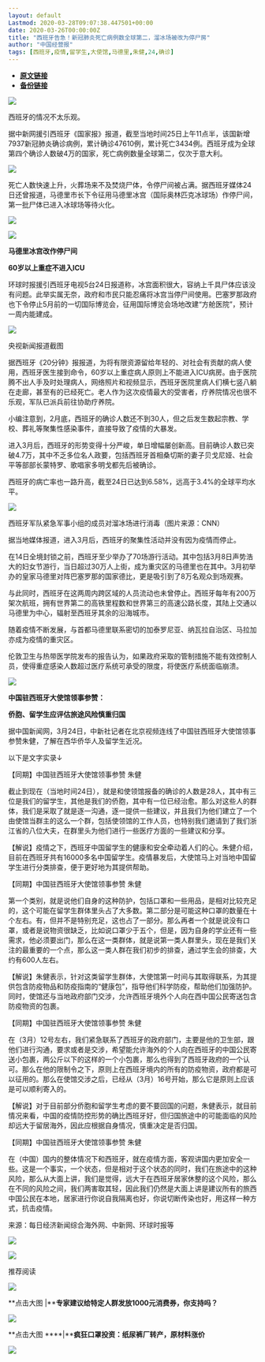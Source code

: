 ```yaml
---
layout: default
Lastmod: 2020-03-28T09:07:38.447501+00:00
date: 2020-03-26T00:00:00Z
title: "西班牙告急！新冠肺炎死亡病例数全球第二，溜冰场被改为停尸房"
author: "中国经营报"
tags: [西班牙,疫情,留学生,大使馆,马德里,朱健,24,确诊]
---
```


* [**原文链接**](https://mp.weixin.qq.com/s/lvVKj8NGPaRbVzcBtH_w3g)
* [**备份链接**](http://archive.is/Zq257)


  

![](/images/post/5fdb3f87f44cf8ae08d41ad1e0b84841.jpg)

西班牙的情况不太乐观。

据中新网援引西班牙《国家报》报道，截至当地时间25日上午11点半，该国新增7937新冠肺炎确诊病例，累计确诊47610例，累计死亡3434例。西班牙成为全球第四个确诊人数破4万的国家，死亡病例数量全球第二，仅次于意大利。

![](/images/post/63ce8af9dbc38fe7ce20177f1d4af061.jpg)

死亡人数快速上升，火葬场来不及焚烧尸体，令停尸间被占满。据西班牙媒体24日还曾报道，马德里市长下令征用马德里冰宫（国际奥林匹克冰球场）作停尸间，第一批尸体已进入冰球场等待火化。

![](/images/post/1afa251525ee350bc28f6036bd446ac5.jpg)

![](/images/post/bc3576ff279d80264ac4f6d7a60432f9.jpg)

**马德里冰宫改作停尸间**

**60岁以上重症不进入ICU**

环球时报援引西班牙电视5台24日报道称，冰宫面积很大，容纳上千具尸体应该没有问题。此举实属无奈，政府和市民只能忍痛将冰宫当停尸间使用。巴塞罗那政府也下令停止5月前的一切国际博览会，征用国际博览会场地改建“方舱医院”，预计一周内能建成。

![](/images/post/788d0c3673d2b77030f874d3cf30ab05.jpg)

央视新闻报道截图

据西班牙《20分钟》报报道，为将有限资源留给年轻的、对社会有贡献的病人使用，西班牙医生接到命令，60岁以上重症病人原则上不能进入ICU病房。由于医院腾不出人手及时处理病人，网络照片和视频显示，西班牙医院里病人们横七竖八躺在走廊，甚至有的已经死亡。老人作为这次疫情最大的受害者，疗养院情况也很不乐观，军队已派兵前往协助疗养院。

小编注意到，2月底，西班牙的确诊人数还不到30人，但之后发生数起宗教、学校、葬礼等聚集性感染事件，直接导致了疫情的大暴发。

进入3月后，西班牙的形势变得十分严峻，单日增幅屡创新高。目前确诊人数已突破4.7万，其中不乏多位名人政要，包括西班牙首相桑切斯的妻子贝戈尼娅、社会平等部部长蒙特罗、歌唱家多明戈都先后被确诊。

西班牙的病亡率也一路升高，截至24日已达到6.58%，远高于3.4%的全球平均水平。

![](/images/post/73f1c917e45fbd901856b3deae1cc1a2.jpg)

西班牙军队紧急军事小组的成员对溜冰场进行消毒（图片来源：CNN）

据当地媒体报道，进入3月后，西班牙的聚集性活动并没有因为疫情而停止。

在14日全境封锁之前，西班牙至少举办了70场游行活动。其中包括3月8日声势浩大的妇女节游行，当日超过30万人上街，成为重灾区的马德里也在其中。3月初举办的皇家马德里对阵巴塞罗那的国家德比，更是吸引到了8万名观众到场观赛。

与此同时，西班牙在这两周内跨区域的人员流动也未曾停止。西班牙每年有200万架次航班，拥有世界第二的高铁里程数和世界第三的高速公路长度，其陆上交通以马德里为中心，辐射至西班牙其余的沿海城市。

随着疫情不断发展，与首都马德里联系密切的加泰罗尼亚、纳瓦拉自治区、马拉加亦成为疫情的重灾区。

伦敦卫生与热带医学院发布的报告认为，如果政府采取的管制措施不能有效控制人员，使得重症感染人数超过医疗系统可承受的限度，将使医疗系统面临崩溃。

![](/images/post/bc3576ff279d80264ac4f6d7a60432f9.jpg)

**中国驻西班牙大使馆领事参赞：**

**侨胞、留学生应评估旅途风险慎重归国**

据中国新闻网，3月24日，中新社记者在北京视频连线了中国驻西班牙大使馆领事参赞朱健，了解在西华侨华人及留学生近况。

以下是文字实录↓  

【同期】中国驻西班牙大使馆领事参赞 朱健

截止到现在（当地时间24日），就是和使领馆报备的确诊的人数是28人，其中有三位是我们的留学生，其他是我们的侨胞，其中有一位已经治愈。那么对这些人的群体，我们是采取了就是逐一沟通，逐一提供一些建议，并且我们为他们建立了一个由使馆当群主的这么一个群，包括使领馆的工作人员，也特别我们邀请到了我们浙江省的八位大夫，在群里头为他们进行一些医疗方面的一些建议和分享。

【解说】疫情之下，西班牙中国留学生的健康和安全牵动着人们的心。朱健介绍，目前在西班牙共有16000多名中国留学生。疫情暴发后，大使馆马上对当地中国留学生进行分类排查，便于更好地为其提供帮助。

【同期】中国驻西班牙大使馆领事参赞 朱健

第一个类别，就是说他们自身的这种防护，包括口罩和一些用品，是相对比较充足的，这个可能在留学生群体里头占了大多数。第二部分是可能这种口罩的数量在十个左右。有，但并不是特别充足，这也占了一部分。那么再者一个就是说没有口罩，或者是说物资很缺乏，比如说口罩少于五个，但是，因为自身的学业还有一些需求，他必须要出门，那么在这一类群体，就是说第一类人群里头，现在是我们关注的最重要的一个点，那么这一类人群在我们初步的排查，通过学生会的排查，大约有600人左右。

【解说】朱健表示，针对这类留学生群体，大使馆第一时间与其取得联系，为其提供包含防疫物品和防疫指南的“健康包”，指导他们科学防疫，帮助他们加强防护。同时，使馆还与当地政府部门交涉，允许西班牙境外个人向在西中国公民寄送包含防疫物资的包裹。

【同期】中国驻西班牙大使馆领事参赞 朱健

在（3月）12号左右，我们紧急联系了西班牙的政府部门，主要是他的卫生部，跟他们进行沟通，要求或者是交涉，希望能允许海外的个人向在西班牙的中国公民寄送小包裹，两公斤以下的这样的一个小包裹，那么也得到了西班牙政府的一个认可。那么在他的限制令之下，原则上在西班牙境内的所有的防疫物资，政府都是可以征用的。那么在使馆交涉之后，已经从（3月）16号开始，那么它是原则上应该是可以顺利寄入的。

【解说】对于目前部分侨胞和留学生考虑的要不要回国的问题，朱健表示，就目前情况来看，中国的疫情防控形势的确比西班牙好，但归国旅途中的可能面临的风险却远大于留居海外，因此应根据自身情况，慎重决定是否归国。

【同期】中国驻西班牙大使馆领事参赞 朱健

在（中国）国内的整体情况下和西班牙，就在疫情方面，客观讲国内更加安全一些。这是一个事实，一个状态，但是相对于这个状态的同时，我们在旅途中的这种风险，那么从大面上讲，我们是觉得，远大于在西班牙居家休整的这个风险，那么在不同的风险之间，我们两害取其轻，因此我们仍然是大面上讲是建议所有的旅西中国公民在本地，居家进行你说自我隔离也好，你说切断传染也好，用这样一种方式，抗击疫情。

来源：每日经济新闻综合海外网、中新网、环球时报等

[![](/images/post/c2249a13ced555acfcf85a0a1f9aea19.jpg)](https://e.vhall.com/subject/view/599011308)

  

![](/images/post/43b7a57fd045be64890b8526d60a1277.jpg)

  

推荐阅读

[![](/images/post/2f1225c36acbce99f0100adf63944ac1.jpg)](http://mp.weixin.qq.com/s?__biz=MjA5NTMyOTMwMQ==&mid=2651974005&idx=1&sn=058be83866c5665ca7444e020c0f0bb8&chksm=4f3e8e0f784907193bbb0d007988c2deab48971d7f3d98742865bd8a761593c5fb0a4a303e59&scene=21#wechat_redirect)

**点击大图 |****专家建议给特定人群发放1000元消费券，你支持吗？**  

  

[![](/images/post/3031f97a4c340d3f51a9281ccc1edce8.jpg)](http://mp.weixin.qq.com/s?__biz=MjA5NTMyOTMwMQ==&mid=2651973973&idx=2&sn=f01f3c17d6c6dff2522d788979b3c3df&chksm=4f3e8e2f78490739bf866a8c428d1c4be1019e82169b3de232121a3de3f74be8020623c9a3b6&scene=21#wechat_redirect)

**点击大图 ****|****疯狂口罩投资：纸尿裤厂转产，原材料涨价**  

  

![](/images/post/f3501c0a0df0124df45b227b216c07a4.jpg)

